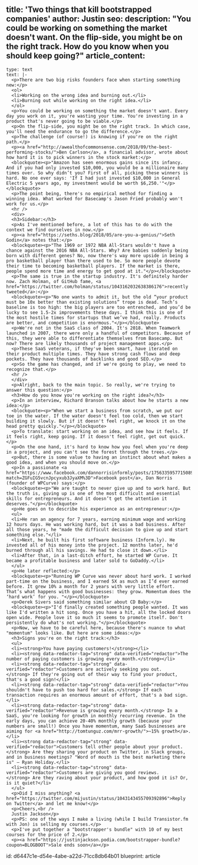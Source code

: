 title: 'Two things that kill bootstrapped companies'
author: Justin
seo:
  description: "You could be working on something the market doesn't want. On the flip-side, you might be on the right track. How do you know when you should keep going?"
article_content:
  -
    type: text
    text: |-
      <p>There are two big risks founders face when starting something new:</p>
      <ol>
      <li>Working on the wrong idea and burning out.</li>
      <li>Burning out while working on the right idea.</li>
      </ol>
      <p>You could be working on something the market doesn't want. Every day you work on it, you're wasting your time. You're investing in a product that's never going to be viable.</p>
      <p>On the flip-side, you might be on the right track. In which case, you'll need the endurance to go the difference.</p>
      <p>The challenge (of course!) is knowing if you're on the right path.</p>
      <p><a href="http://awealthofcommonsense.com/2018/09/the-best-performing-stocks/">Ben Carlson</a>, a financial advisor, wrote about how hard it is to pick winners in the stock market:</p>
      <blockquote><p>"Amazon has seen enormous gains since its infancy. And if you had only invested $10,000, you would be a millionaire many times over. So why didn’t you? First of all, picking these winners is hard. No one ever says: 'If I had just invested $10,000 in General Electric 5 years ago, my investment would be worth $6,250.'"</p></blockquote>
      <p>The point being, there's no empirical method for finding a winning idea. What worked for Basecamp's Jason Fried probably won't work for us.</p>
      <hr />
      <div>
      <h3>Sidebar:</h3>
      <p>As I've mentioned before, a lot of this has to do with the context we find ourselves in now.</p>
      <p><a href="https://seths.blog/2018/05/are-you-a-genius/">Seth Godin</a> notes that:</p>
      <blockquote><p>"The 1969 or 1972 NBA All-Stars wouldn't have a chance against the 2016 NBA All-Stars. Why? Are babies suddenly being born with different genes? No, now there's way more upside in being a pro basketball player than there used to be. So more people devote their time to becoming basketball players. If the market is there, people spend more time and energy to get good at it."</p></blockquote>
      <p>The same is true in the startup industry. It's definitely harder now. Zach Holman, of GitHub fame, <a href="https://twitter.com/holman/status/1043162032638386176">recently tweeted</a>:</p>
      <blockquote><p>"No one wants to admit it, but the old “your product must be 10x better than existing solutions” trope is dead. Tech’s baseline is too high: the big players are too entrenched, and you’d be lucky to see 1.5-2x improvements these days. I think this is one of the most hostile times for startups that we’ve had, really. Products are better, and competition is enormous."</p></blockquote>
      <p>We're not in the SaaS class of 2004. It's 2018. When Teamwork launched in 2007, there were only a handful of competitors. Because of this, they were able to differentiate themselves from Basecamp. But now? There are likely thousands of project management apps.</p>
      <p>These SaaS veterans, if they've been smart, have iterated on their product multiple times. They have strong cash flows and deep pockets. They have thousands of backlinks and good SEO.</p>
      <p>So the game has changed, and if we're going to play, we need to recognize that.</p>
      <hr />
      </div>
      <p>Alright, back to the main topic. So really, we're trying to answer this question:</p>
      <h3>How do you know you're working on the right idea?</h3>
      <p>In an interview, Richard Branson talks about how he starts a new idea:</p>
      <blockquote><p>"When we start a business from scratch, we put our toe in the water. If the water doesn't feel too cold, then we start building it slowly. But if it doesn't feel right, we knock it on the head pretty quickly."</p></blockquote>
      <p>To translate: start working on an idea, and see how it feels. If it feels right, keep going. If it doesn't feel right, get out quick.</p>
      <p>On the one hand, it's hard to know how you feel when you're deep in a project, and you can't see the forest through the trees.</p>
      <p>But, there is some value to having an instinct about what makes a good idea, and when you should move on.</p>
      <p>In a passionate <a href="https://www.facebook.com/dannorrisinformly/posts/1756335957715089?match=ZGFuIG5vcnJpcyxub3JyaXM%3D">Facebook post</a>, Dan Norris (founder of WPCurve) says:</p>
      <blockquote><p>"We are taught to never give up and to work hard. But the truth is, giving up is one of the most difficult and essential skills for entrepreneurs. And it doesn’t get the attention it deserves."</p></blockquote>
      <p>He goes on to describe his experience as an entrepreneur:</p>
      <ul>
      <li>He ran an agency for 7 years, earning minimum wage and working 12 hours days. He was working hard, but it was a bad business. After all those years, he "made the difficult decision to give up and start something else."</li>
      <li>Next, he built his first software business (Inform.ly). He invested all of his money into the project. 12 months later, he'd burned through all his savings. He had to close it down.</li>
      <li>After that, in a last-ditch effort, he started WP Curve. It became a profitable business and later sold to GoDaddy.</li>
      </ul>
      <p>He later reflected:</p>
      <blockquote><p>"Running WP Curve was never about hard work. I worked part-time on the business, and I earned 5X as much as I’d ever earned before. It grew 10% a month for 2 years with very little effort. That’s what happens with good businesses: they grow. Momentum does the ‘hard work’ for you. "</p></blockquote>
      <p>Derek Sivers said something similar about CD Baby:</p>
      <blockquote><p>"I'd finally created something people wanted. It was like I'd written a hit song. Once you have a hit, all the locked doors open wide. People love it so much it seems to promote itself. Don't persistently do what's not working."</p></blockquote>
      <p>Now, we have to be careful here, because there's nuance to what "momentum" looks like. But here are some ideas:</p>
      <h3>Signs you're on the right track:</h3>
      <ul>
      <li><strong>You have paying customers!</strong></li>
      <li><strong data-redactor-tag="strong" data-verified="redactor">The number of paying customers is growing every month.</strong></li>
      <li><strong data-redactor-tag="strong" data-verified="redactor">Customers are actively seeking you out.</strong> If they're going out of their way to find your product, that's a good sign!</li>
      <li><strong data-redactor-tag="strong" data-verified="redactor">You shouldn't have to push too hard for sales.</strong> If each transaction requires an enormous amount of effort, that's a bad sign.</li>
      <li><strong data-redactor-tag="strong" data-verified="redactor">Revenue is growing every month.</strong> In a SaaS, you're looking for growth in monthly recurring revenue. In the early days, you can achieve 20-40% monthly growth (because your numbers are small!) Once you have momentum, many SaaS businesses are aiming for <a href="http://tomtunguz.com/mrr-growth/">~15% growth</a>.</li>
      <li><strong data-redactor-tag="strong" data-verified="redactor">Customers tell other people about your product.</strong> Are they sharing your product on Twitter, in Slack groups, and in business meetings? "Word of mouth is the best marketing there is" – Ryan Holiday.</li>
      <li><strong data-redactor-tag="strong" data-verified="redactor">Customers are giving you good reviews.</strong> Are they raving about your product, and how good it is? Or, is it quiet?</li>
      </ul>
      <p>Did I miss anything? <a href="https://twitter.com/mijustin/status/1043143455709392896">Reply on Twitter</a> and let me know!</p>
      <p>Cheers,<br />
      Justin Jackson</p>
      <p>PS: one of the ways I make a living (while I build Transistor.fm with Jon) is selling my courses.</p>
      <p>I've put together a "bootstrapper's bundle" with 10 of my best courses for the price of 2.</p>
      <p><a href="https://justinjackson.podia.com/bootstrapper-bundle?coupon=BLOGBOOT">Sale ends soon</a></p>
id: d6447c1e-d54e-4abe-a22d-71cc8db64b01
blueprint: article
